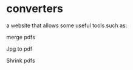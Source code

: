 # converters

a website that allows some useful tools such as:

merge pdfs

Jpg to pdf

Shrink pdfs
